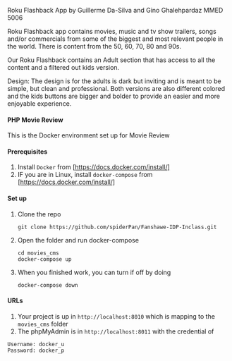 Roku Flashback App
by Guillerme Da-Silva and Gino Ghalehpardaz
MMED 5006

Roku Flashback app contains movies, music and tv show trailers, songs and/or commercials from some of the biggest and most relevant people in the world. There is content from the 50, 60, 70, 80 and 90s.

Our Roku Flashback contains an Adult section that has access to all the content and a filtered out kids version.


Design:
The design is for the adults is dark but inviting and is meant to be simple, but clean and professional.
Both versions are also different colored and the kids buttons are bigger and bolder to provide an easier and more enjoyable experience.


#### PHP Movie Review
This is the Docker environment set up for Movie Review


#### Prerequisites
1. Install `Docker` from [https://docs.docker.com/install/] 
2. IF you are in Linux, install `docker-compose` from [https://docs.docker.com/install/]


#### Set up
1. Clone the repo
   ```
   git clone https://github.com/spiderPan/Fanshawe-IDP-Inclass.git
   ```
2. Open the folder and run docker-compose
   ```
   cd movies_cms
   docker-compose up
   ```
3. When you finished work, you can turn if off by doing 
   ```
   docker-compose down
   ```

#### URLs
1. Your project is up in `http://localhost:8010` which is mapping to the `movies_cms` folder
2. The phpMyAdmin is in `http://localhost:8011` with the credential of 
```
Username: docker_u
Password: docker_p
```
